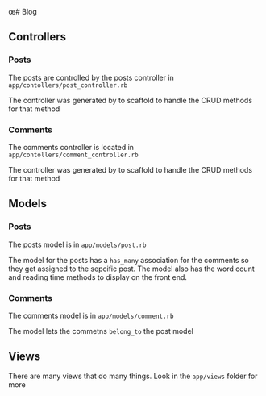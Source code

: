 œ# Blog

## Controllers

### Posts
The posts are controlled by the posts controller in `app/contollers/post_controller.rb`

The controller was generated by to scaffold to handle the CRUD methods for that method

### Comments
The comments controller is located in `app/contollers/comment_controller.rb`

The controller was generated by to scaffold to handle the CRUD methods for that method

## Models

### Posts
The posts model is in `app/models/post.rb`

The model for the posts has a `has_many` association for the comments so they get assigned to the  sepcific post. The model also has the word count and reading time methods to display on the front end.

### Comments
The comments model is in `app/models/comment.rb`

The model lets the commetns `belong_to` the post model

## Views
There are many views that do many things. Look in the `app/views` folder for more
